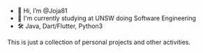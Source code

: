- 👋 Hi, I’m @Joja81
- 🏫 I'm currently studying at UNSW doing Software Engineering
- :hammer_and_wrench: Java, Dart/Flutter, Python3

This is just a collection of personal projects and other activities.

<!---
Joja81/Joja81 is a ✨ special ✨ repository because its `README.md` (this file) appears on your GitHub profile.
You can click the Preview link to take a look at your changes.
--->
